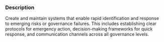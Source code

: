### Description

Create and maintain systems that enable rapid identification and response to emerging risks or governance failures. This includes establishing clear protocols for emergency action, decision-making frameworks for quick response, and communication channels across all governance levels.
